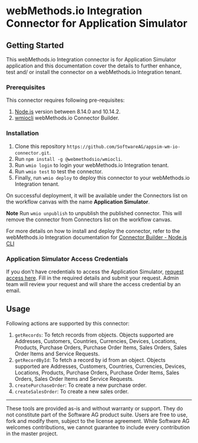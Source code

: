 # webMethods.io Integration Connector for Application Simulator

## Getting Started
This webMethods.io Integration connector is for Application Simulator application and this documentation cover the details to further enhance, test and/ or install the connector on a webMethods.io Integration tenant.

### Prerequisites
This connector requires following pre-requisites:
1. [Node.js](https://nodejs.org/dist/) version between 8.14.0 and 10.14.2.
2. [wmiocli](https://www.npmjs.com/package/@webmethodsio/wmiocli) webMethods.io Connector Builder.

### Installation
  1. Clone this repository `https://github.com/SoftwareAG/appsim-wm-io-connector.git`.
  2. Run `npm install -g @webmethodsio/wmiocli`.
  3. Run `wmio login` to login your webMethods.io Integration tenant.
  4. Run `wmio test` to test the connector.
  5. Finally, run `wmio deploy` to deploy this connector to your webMethods.io Integration tenant.

On successful deployment, it will be available under the Connectors list on the workflow canvas with the name **Application Simulator**.

**Note** Run `wmio unpublish` to unpublish the published connector. This will remove the connector from Connectors list on the workflow canvas.

For more details on how to install and deploy the connector, refer to the webMethods.io Integration documentation for [Connector Builder - Node.js CLI](https://docs.webmethods.io/integration/developer_guide/connector_builder/#gsc.tab=0)

### Application Simulator Access Credentials
If you don't have credentials to access the Application Simulator, [request access here](https://daehpresal53703.hycloud.softwareag.com/AppSim/#/requestaccess). Fill in the required details and submit your request. Admin team will review your request and will share the access credential by an email.

## Usage
Following actions are supported by this connector:
  1. `getRecords`: To fetch records from objects. Objects supported are Addresses, Customers, Countries, Currencies, Devices, Locations, Products, Purchase Orders, Purchase Order Items, Sales Orders, Sales Order Items and Service Requests.
  2. `getRecordById`: To fetch a record by id from an object. Objects supported are Addresses, Customers, Countries, Currencies, Devices, Locations, Products, Purchase Orders, Purchase Order Items, Sales Orders, Sales Order Items and Service Requests.
  3. `createPurchaseOrder`: To create a new purchase order.
  4. `createSalesOrder`: To create a new sales order.

------------------------------

These tools are provided as-is and without warranty or support. They do not constitute part of the Software AG product suite. Users are free to use, fork and modify them, subject to the license agreement. While Software AG welcomes contributions, we cannot guarantee to include every contribution in the master project.
